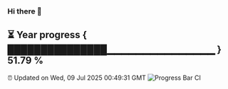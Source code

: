 ### Hi there 👋
⏳ Year progress { ███████████████▁▁▁▁▁▁▁▁▁▁▁▁▁▁▁ } 51.79 %
---
⏰ Updated on Wed, 09 Jul 2025 00:49:31 GMT
![Progress Bar CI](https://github.com/Moyi321/Moyi321/workflows/Progress%20Bar%20CI/badge.svg)
